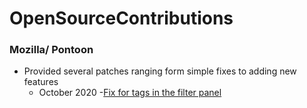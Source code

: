 # OpenSourceContributions


### Mozilla/ Pontoon
  * Provided several patches ranging form simple fixes to adding new features
    * October 2020 
     -[Fix for tags in the filter panel](https://github.com/mozilla/pontoon/pull/1726#issuecomment-722726378)
